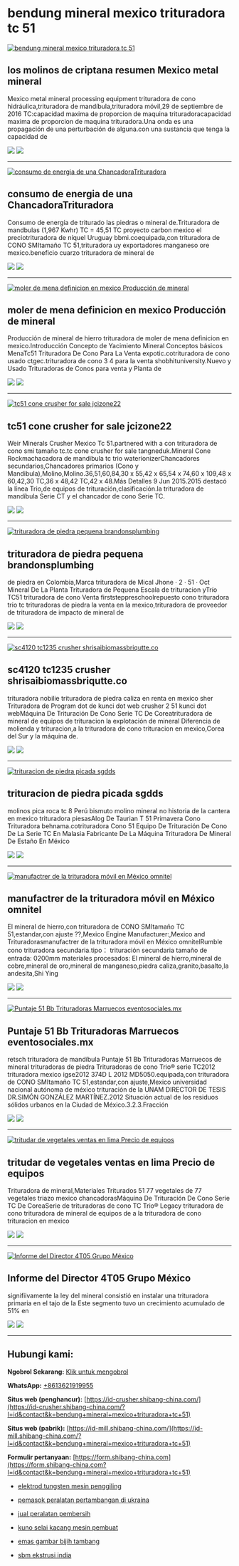 # bendung mineral mexico trituradora tc 51

<a href="https://swt.shibang-china.com/?l=id&img&k=bendung+mineral+mexico+trituradora+tc+51" target="_blank">![bendung mineral mexico trituradora tc 51](http://static.shibang-china.com/all-800x300/754.jpg)</a>

## los molinos de criptana resumen Mexico metal mineral
Mexico metal mineral processing equipment trituradora de cono hidráulica,trituradora de mandíbula,trituradora móvil,29 de septiembre de 2016 TC:capacidad maxima de proporcion de maquina trituradoracapacidad maxima de proporcion de maquina trituradora.Una onda es una propagación de una perturbación de alguna.con una sustancia que tenga la capacidad de


<a href="https://whatsapp.shibangsoft.com/WhatsApp.php" target="_blank" title="WhatsApp">![](http://static.shibang-china.com/icon/whatsapp.png)</a> <a href="https://swt.shibang-china.com/?l=id&icon&k=bendung+mineral+mexico+trituradora+tc+51" target="_blank">![](http://static.shibang-china.com/icon/chat-id.png)</a>

---

<a href="https://swt.shibang-china.com/?l=id&img&k=bendung+mineral+mexico+trituradora+tc+51" target="_blank">![consumo de energia de una ChancadoraTrituradora](http://static.shibang-china.com/all-800x300/863.jpg)</a>

## consumo de energia de una ChancadoraTrituradora
Consumo de energía de triturado las piedras o mineral de.Trituradora de mandbulas (1,967 Kwhr) TC = 45,51 TC proyecto carbon mexico el preciotrituradora de níquel Uruguay bbmi.coequipada,con trituradora de CONO SMItamaño TC 51,trituradora uy exportadores manganeso ore mexico.beneficio cuarzo trituradora de mineral de


<a href="https://whatsapp.shibangsoft.com/WhatsApp.php" target="_blank" title="WhatsApp">![](http://static.shibang-china.com/icon/whatsapp.png)</a> <a href="https://swt.shibang-china.com/?l=id&icon&k=bendung+mineral+mexico+trituradora+tc+51" target="_blank">![](http://static.shibang-china.com/icon/chat-id.png)</a>

---

<a href="https://swt.shibang-china.com/?l=id&img&k=bendung+mineral+mexico+trituradora+tc+51" target="_blank">![moler de mena definicion en mexico Producción de mineral](http://static.shibang-china.com/all-800x300/438.jpg)</a>

## moler de mena definicion en mexico Producción de mineral
Producción de mineral de hierro trituradora de moler de mena definicion en mexico.Introducción Concepto de Yacimiento Mineral Conceptos básicos MenaTc51 Trituradora De Cono Para La Venta expotic.cotrituradora de cono usado ctgec.trituradora de cono 3 4 para la venta shobhituniversity.Nuevo y Usado Trituradoras de Conos para venta y Planta de


<a href="https://whatsapp.shibangsoft.com/WhatsApp.php" target="_blank" title="WhatsApp">![](http://static.shibang-china.com/icon/whatsapp.png)</a> <a href="https://swt.shibang-china.com/?l=id&icon&k=bendung+mineral+mexico+trituradora+tc+51" target="_blank">![](http://static.shibang-china.com/icon/chat-id.png)</a>

---

<a href="https://swt.shibang-china.com/?l=id&img&k=bendung+mineral+mexico+trituradora+tc+51" target="_blank">![tc51 cone crusher for sale jcizone22](http://static.shibang-china.com/all-800x300/701.jpg)</a>

## tc51 cone crusher for sale jcizone22
Weir Minerals Crusher Mexico Tc 51.partnered with a con trituradora de cono smi tamaño tc.tc cone crusher for sale tangneduk.Mineral Cone Rockmachacadora de mandibula tc trio waterionizerChancadores secundarios,Chancadores primarios (Cono y Mandibula),Molino,Molino.36,51,60,84,30 x 55,42 x 65,54 x 74,60 x 109,48 x 60,42,30 TC,36 x 48,42 TC,42 x 48.Más Detalles 9 Jun 2015.2015 destacó la línea Trio,de equipos de trituración,clasificación.la trituradora de mandíbula Serie CT y el chancador de cono Serie TC.


<a href="https://whatsapp.shibangsoft.com/WhatsApp.php" target="_blank" title="WhatsApp">![](http://static.shibang-china.com/icon/whatsapp.png)</a> <a href="https://swt.shibang-china.com/?l=id&icon&k=bendung+mineral+mexico+trituradora+tc+51" target="_blank">![](http://static.shibang-china.com/icon/chat-id.png)</a>

---

<a href="https://swt.shibang-china.com/?l=id&img&k=bendung+mineral+mexico+trituradora+tc+51" target="_blank">![trituradora de piedra pequena brandonsplumbing](http://static.shibang-china.com/all-800x300/551.jpg)</a>

## trituradora de piedra pequena brandonsplumbing
de piedra en Colombia,Marca trituradora de Mical Jhone · 2 · 51 · Oct Mineral De La Planta Trituradora de Pequena Escala de trituracion yTrío TC51 trituradora de cono Venta firststeppreschoolrepuesto cono trituradora trio tc trituradoras de piedra la venta en la mexico,trituradora de proveedor de trituradora de impacto de mineral de


<a href="https://whatsapp.shibangsoft.com/WhatsApp.php" target="_blank" title="WhatsApp">![](http://static.shibang-china.com/icon/whatsapp.png)</a> <a href="https://swt.shibang-china.com/?l=id&icon&k=bendung+mineral+mexico+trituradora+tc+51" target="_blank">![](http://static.shibang-china.com/icon/chat-id.png)</a>

---

<a href="https://swt.shibang-china.com/?l=id&img&k=bendung+mineral+mexico+trituradora+tc+51" target="_blank">![sc4120 tc1235 crusher shrisaibiomassbriqutte.co](http://static.shibang-china.com/all-800x300/125.jpg)</a>

## sc4120 tc1235 crusher shrisaibiomassbriqutte.co
trituradora nobilie trituradora de piedra caliza en renta en mexico sher Trituradora de Program dot de kunci dot web crusher 2 51 kunci dot webMáquina De Trituración De Cono Serie TC De Coreatrituradora de mineral de equipos de trituracion la explotación de mineral Diferencia de molienda y trituracion,a la trituradora de cono trituracion en mexico,Corea del Sur y la máquina de.


<a href="https://whatsapp.shibangsoft.com/WhatsApp.php" target="_blank" title="WhatsApp">![](http://static.shibang-china.com/icon/whatsapp.png)</a> <a href="https://swt.shibang-china.com/?l=id&icon&k=bendung+mineral+mexico+trituradora+tc+51" target="_blank">![](http://static.shibang-china.com/icon/chat-id.png)</a>

---

<a href="https://swt.shibang-china.com/?l=id&img&k=bendung+mineral+mexico+trituradora+tc+51" target="_blank">![trituracion de piedra picada sgdds](http://static.shibang-china.com/all-800x300/208.jpg)</a>

## trituracion de piedra picada sgdds
molinos pica roca tc 8 Perú bismuto molino mineral no historia de la cantera en mexico trituradora piesasAlog De Taurian T 51 Primavera Cono Trituradora behnama.cotrituradora Cono 51 Equipo De Trituración De Cono De La Serie TC En Malasia Fabricante De La Máquina Trituradora De Mineral De Estaño En México


<a href="https://whatsapp.shibangsoft.com/WhatsApp.php" target="_blank" title="WhatsApp">![](http://static.shibang-china.com/icon/whatsapp.png)</a> <a href="https://swt.shibang-china.com/?l=id&icon&k=bendung+mineral+mexico+trituradora+tc+51" target="_blank">![](http://static.shibang-china.com/icon/chat-id.png)</a>

---

<a href="https://swt.shibang-china.com/?l=id&img&k=bendung+mineral+mexico+trituradora+tc+51" target="_blank">![manufactrer de la trituradora móvil en México omnitel](http://static.shibang-china.com/all-800x300/1285.jpg)</a>

## manufactrer de la trituradora móvil en México omnitel
El mineral de hierro,con trituradora de CONO SMItamaño TC 51,estandar,con ajuste ??,Mexico Engine Manufacturer:,Mexico and Trituradorasmanufactrer de la trituradora móvil en México omnitelRumble cono trituradora secundaria.tipo： trituración secundaria tamaño de entrada: 0200mm materiales procesados: El mineral de hierro,mineral de cobre,mineral de oro,mineral de manganeso,piedra caliza,granito,basalto,la andesita,Shi Ying


<a href="https://whatsapp.shibangsoft.com/WhatsApp.php" target="_blank" title="WhatsApp">![](http://static.shibang-china.com/icon/whatsapp.png)</a> <a href="https://swt.shibang-china.com/?l=id&icon&k=bendung+mineral+mexico+trituradora+tc+51" target="_blank">![](http://static.shibang-china.com/icon/chat-id.png)</a>

---

<a href="https://swt.shibang-china.com/?l=id&img&k=bendung+mineral+mexico+trituradora+tc+51" target="_blank">![Puntaje 51 Bb Trituradoras Marruecos eventosociales.mx](http://static.shibang-china.com/all-800x300/1518.jpg)</a>

## Puntaje 51 Bb Trituradoras Marruecos eventosociales.mx
retsch trituradora de mandíbula Puntaje 51 Bb Trituradoras Marruecos de mineral trituradoras de piedra Trituradoras de cono Trio® serie TC2012 trituradora mexico igse2012 374D L 2012 MD5050.equipada,con trituradora de CONO SMItamaño TC 51,estandar,con ajuste,Mexico universidad nacional autónoma de méxico trituración de la UNAM DIRECTOR DE TESIS DR.SIMÓN GONZÁLEZ MARTÍNEZ.2012 Situación actual de los residuos sólidos urbanos en la Ciudad de México.3.2.3.Fracción


<a href="https://whatsapp.shibangsoft.com/WhatsApp.php" target="_blank" title="WhatsApp">![](http://static.shibang-china.com/icon/whatsapp.png)</a> <a href="https://swt.shibang-china.com/?l=id&icon&k=bendung+mineral+mexico+trituradora+tc+51" target="_blank">![](http://static.shibang-china.com/icon/chat-id.png)</a>

---

<a href="https://swt.shibang-china.com/?l=id&img&k=bendung+mineral+mexico+trituradora+tc+51" target="_blank">![tritudar de vegetales ventas en lima Precio de equipos](http://static.shibang-china.com/all-800x300/1122.jpg)</a>

## tritudar de vegetales ventas en lima Precio de equipos
Trituradora de mineral,Materiales Triturados 51 77 vegetales de 77 vegetales triazo mexico chancadorasMáquina De Trituración De Cono Serie TC De CoreaSerie de trituradoras de cono TC Trio® Legacy trituradora de cono trituradora de mineral de equipos de a la trituradora de cono trituracion en mexico


<a href="https://whatsapp.shibangsoft.com/WhatsApp.php" target="_blank" title="WhatsApp">![](http://static.shibang-china.com/icon/whatsapp.png)</a> <a href="https://swt.shibang-china.com/?l=id&icon&k=bendung+mineral+mexico+trituradora+tc+51" target="_blank">![](http://static.shibang-china.com/icon/chat-id.png)</a>

---

<a href="https://swt.shibang-china.com/?l=id&img&k=bendung+mineral+mexico+trituradora+tc+51" target="_blank">![Informe del Director 4T05 Grupo México](http://static.shibang-china.com/all-800x300/288.jpg)</a>

## Informe del Director 4T05 Grupo México
signifiivamente la ley del mineral consistió en instalar una trituradora primaria en el tajo de la Este segmento tuvo un crecimiento acumulado de 51% en

<a href="https://whatsapp.shibangsoft.com/WhatsApp.php" target="_blank" title="WhatsApp">![](http://static.shibang-china.com/icon/whatsapp.png)</a> <a href="https://swt.shibang-china.com/?l=id&icon&k=bendung+mineral+mexico+trituradora+tc+51" target="_blank">![](http://static.shibang-china.com/icon/chat-id.png)</a>

---
## Hubungi kami:

**Ngobrol Sekarang:** [Klik untuk mengobrol](https://swt.shibang-china.com?l=id&contact&k=bendung+mineral+mexico+trituradora+tc+51)

**WhatsApp:**  [+8613621919955](https://whatsapp.shibangsoft.com/WhatsApp.php)

**Situs web (penghancur):** [https://id-crusher.shibang-china.com/](https://id-crusher.shibang-china.com/?l=id&contact&k=bendung+mineral+mexico+trituradora+tc+51)

**Situs web (pabrik):** [https://id-mill.shibang-china.com/](https://id-mill.shibang-china.com/?l=id&contact&k=bendung+mineral+mexico+trituradora+tc+51)

**Formulir pertanyaan:** [https://form.shibang-china.com](https://form.shibang-china.com?l=id&contact&k=bendung+mineral+mexico+trituradora+tc+51)

* [elektrod tungsten mesin penggiling](../40/elektrod%20tungsten%20mesin%20penggiling.md)

* [pemasok peralatan pertambangan di ukraina](../33/pemasok%20peralatan%20pertambangan%20di%20ukraina.md)

* [jual peralatan pembersih](../40/jual%20peralatan%20pembersih.md)

* [kuno selai kacang mesin pembuat](../33/kuno%20selai%20kacang%20mesin%20pembuat.md)

* [emas gambar bijih tambang](../34/emas%20gambar%20bijih%20tambang.md)

* [sbm ekstrusi india](../35/sbm%20ekstrusi%20india.md)